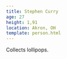 ```yaml
---
title: Stephen Curry
age: 27
height: 1,91
location: Akron, OH
template: person.html
---
```

Collects lollipops.
